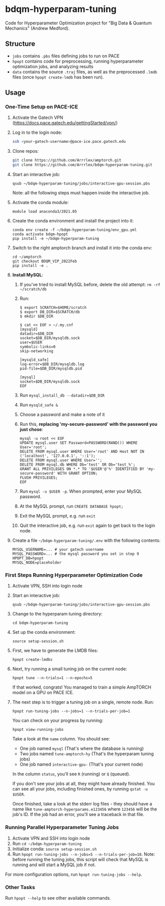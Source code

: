 # bdqm-hyperparam-tuning
Code for Hyperparameter Optimization project for "Big Data &amp; Quantum
Mechanics" (Andrew Medford).

## Structure

- `jobs` contains `.pbs` files defining jobs to run on PACE
- `hpopt` contains code for preprocessing, running hyperparameter optimization
  jobs, and analyzing results
- `data` contains the source `.traj` files, as well as the preprocessed `.lmdb`
  files (once `hpopt create-lmdb` has been run).

## Usage
### One-Time Setup on PACE-ICE

1. Activate the Gatech VPN (https://docs.pace.gatech.edu/gettingStarted/vpn/)
2. Log in to the login node:

    ```bash
    ssh <your-gatech-username>@pace-ice.pace.gatech.edu
    ```

3. Clone repos:

    ```bash
    git clone https://github.com/Arrrlex/amptorch.git
    git clone https://github.com/Arrrlex/bdqm-hyperparam-tuning.git
    ```

4. Start an interactive job:

    ```
    qsub ~/bdqm-hyperparam-tuning/jobs/interactive-gpu-session.pbs
    ```

    Note: all the following steps must happen inside the interactive job.

5. Activate the conda module:

    ```
    module load anaconda3/2021.05
    ```

6. Create the conda environment and install the project into it:

    ```
    conda env create -f ~/bdqm-hyperparam-tuning/env_gpu.yml
    conda activate bdqm-hpopt
    pip install -e ~/bdqm-hyperparam-tuning
    ```

7. Switch to the right amptorch branch and install it into the conda env:

    ```
    cd ~/amptorch
    git checkout BDQM_VIP_2022Feb
    pip install -e .
    ```
9. **Install MySQL**:
    1. If you've tried to install MySQL before, delete the old attempt: `rm -rf ~/scratch/db`
    2. Run:

        ```
        $ export SCRATCH=$HOME/scratch
        $ export DB_DIR=$SCRATCH/db
        $ mkdir $DB_DIR

        $ cat << EOF > ~/.my.cnf
        [mysqld]
        datadir=$DB_DIR
        socket=$DB_DIR/mysqldb.sock
        user=$USER
        symbolic-links=0
        skip-networking

        [mysqld_safe]
        log-error=$DB_DIR/mysqldb.log
        pid-file=$DB_DIR/mysqldb.pid

        [mysql]
        socket=$DB_DIR/mysqldb.sock
        EOF
        ```
    3. Run `mysql_install_db --datadir=$DB_DIR`
    4. Run `mysqld_safe &`
    5. Choose a password and make a note of it
    5. Run this, **replacing 'my-secure-password' with the password you just
       chose**:

        ```
        mysql -u root << EOF
        UPDATE mysql.user SET Password=PASSWORD(RAND()) WHERE User='root';
        DELETE FROM mysql.user WHERE User='root' AND Host NOT IN ('localhost', '127.0.0.1', '::1');
        DELETE FROM mysql.user WHERE User='';
        DELETE FROM mysql.db WHERE Db='test' OR Db='test_%';
        GRANT ALL PRIVILEGES ON *.* TO '$USER'@'%' IDENTIFIED BY 'my-secure-password' WITH GRANT OPTION;
        FLUSH PRIVILEGES;
        EOF
        ```

    6. Run `mysql -u $USER -p`. When prompted, enter your MySQL password.
    7. At the MySQL prompt, run `CREATE DATABASE hpopt;`
    8. Exit the MySQL prompt, e.g. run `exit`
    9. Quit the interactive job, e.g. run `exit` again to get back to the login
       node.

10. Create a file `~/bdqm-hyperparam-tuning/.env` with the following contents:

    ```
    MYSQL_USERNAME=... # your gatech username
    MYSQL_PASSWORD=... # the mysql password you set in step 9
    HPOPT_DB=hpopt
    MYSQL_NODE=placeholder
    ```

### First Steps Running Hyperparameter Optimization Code

1. Activate VPN, SSH into login node
2. Start an interactive job:

    ```
    qsub ~/bdqm-hyperparam-tuning/jobs/interactive-gpu-session.pbs
    ```

3. Change to the hyperparam tuning directory:

    ```
    cd bdqm-hyperparam-tuning
    ```

3. Set up the conda environment:

    ```
    source setup-session.sh
    ```

4. First, we have to generate the LMDB files:

    ```
    hpopt create-lmdbs
    ```

5. Next, try running a small tuning job on the current node:

    ```
    hpopt tune --n-trials=1 --n-epochs=5
    ```

    If that worked, congrats! You managed to train a simple AmpTORCH model on
    a GPU on PACE ICE.

6. The next step is to trigger a tuning job on a single, remote node. Run:

    ```
    hpopt run-tuning-jobs --n-jobs=1 --n-trials-per-job=1
    ```

    You can check on your progress by running:

    ```
    hpopt view-running-jobs
    ```

    Take a look at the `name` column. You should see:

    - One job named `mysql` (That's where the database is running)
    - Two jobs named `tune-amptorch-hy` (That's the hyperparam tuning jobs)
    - One job named `interactive-gpu-` (That's your current node)

    In the column `status`, you'll see `R` (running) or `Q` (queued).

    If you don't see your jobs at all, they might have already finished. You can
    see all your jobs, including finished ones, by running `qstat -u $USER`.

    Once finished, take a look at the stderr log files - they should have a name
    like `tune-amptorch-hyperparams.e123456` where `123456` will be the job's
    ID. If the job had an error, you'll see a traceback in that file.


### Running Parallel Hyperparameter Tuning Jobs

1. Activate VPN and SSH into login node
2. Run `cd ~/bdqm-hyperparam-tuning`
3. Initialize conda: `source setup-session.sh`
4. Run `hpopt run-tuning-jobs --n-jobs=5 --n-trials-per-job=10`. Note: before
  running the tuning jobs, this script will check that MySQL is running and will
  start a MySQL job if not.

  For more configuration options, run `hpopt run-tuning-jobs --help`.

### Other Tasks

Run `hpopt --help` to see other available commands.